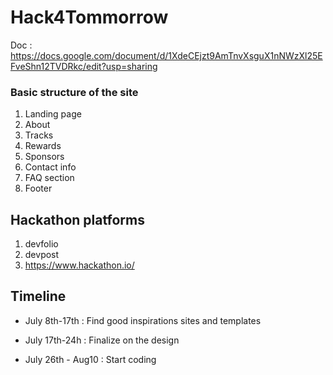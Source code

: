# Hack4Tommorrow

Doc : https://docs.google.com/document/d/1XdeCEjzt9AmTnvXsguX1nNWzXl25EFveShn12TVDRkc/edit?usp=sharing

### Basic structure of the site

1. Landing page
2. About
3. Tracks
4. Rewards
5. Sponsors
6. Contact info
7. FAQ section
8. Footer


## Hackathon platforms

1. devfolio
2. devpost
3. https://www.hackathon.io/


## Timeline

- July 8th-17th : Find good inspirations sites and templates

- July 17th-24h : Finalize on the design

- July 26th - Aug10 : Start coding

